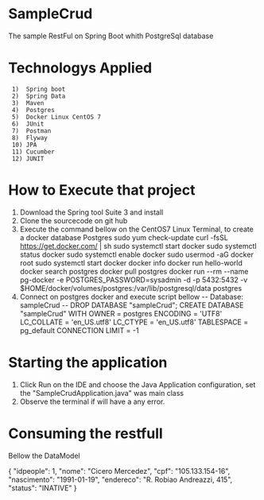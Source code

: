 # SampleCrud 

The sample RestFul on Spring Boot whith PostgreSql database

# Technologys Applied
	 1)  Spring boot
	 2)  Spring Data
	 3)  Maven
	 4)  Postgres
	 5)  Docker Linux CentOS 7
	 6)  JUnit
	 7)  Postman
	 8)  Flyway
	 10) JPA
	 11) Cucumber
	 12) JUNIT
 
# How to Execute that project
  1) Download the Spring tool Suite 3 and install
  2) Clone the sourcecode on git hub
  3) Execute the command bellow on the CentOS7 Linux Terminal, to create a docker database Postgres
		sudo yum check-update
		curl -fsSL https://get.docker.com/ | sh
		sudo systemctl start docker
		sudo systemctl status docker
		sudo systemctl enable docker
		sudo usermod -aG docker root
		sudo systemctl start docker
		docker info
		docker run hello-world
		docker search postgres
		docker pull postgres
		docker run --rm   --name pg-docker -e POSTGRES_PASSWORD=sysadmin -d -p 5432:5432 -v $HOME/docker/volumes/postgres:/var/lib/postgresql/data  postgres
  4) Connect on postgres docker and execute script bellow
		-- Database: sampleCrud
		-- DROP DATABASE "sampleCrud";
		CREATE DATABASE "sampleCrud"
			WITH 
			OWNER = postgres
			ENCODING = 'UTF8'
			LC_COLLATE = 'en_US.utf8'
			LC_CTYPE = 'en_US.utf8'
			TABLESPACE = pg_default
			CONNECTION LIMIT = -1
			
# Starting the application
  1) Click Run on the IDE and choose the Java Application configuration, set the "SampleCrudApplication.java" was main class
  2) Observe the terminal if will have a any error.
  
# Consuming the restfull

  Bellow the DataModel
   
   {
        "idpeople": 1,
        "nome": "Cicero Mercedez",
        "cpf": "105.133.154-16",
        "nascimento": "1991-01-19",
        "endereco": "R. Robiao Andreazzi, 415",
        "status": "INATIVE"
    }
   
   
  
  
  
   

 
 

